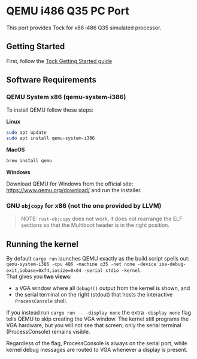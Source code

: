 QEMU i486 Q35 PC Port
=====================

This port provides Tock for x86 i486 Q35 simulated processor.

## Getting Started

First, follow the [Tock Getting Started guide](../../doc/Getting_Started.md)

## Software Requirements

### QEMU System x86 (qemu-system-i386)

To install QEMU follow these steps:

**Linux**
```bash
sudo apt update
sudo apt install qemu-system-i386
```

**MacOS**
```bash
brew install qemu
```

**Windows**

Download QEMU for Windows from the official site: https://www.qemu.org/download/ and run the installer.


### GNU `objcopy` for x86 (not the one provided by LLVM)

> NOTE: `rust-objcopy` does not work, it does not rearrange the ELF sections so that
>       the Multiboot header is in the right position.

## Running the kernel

By default `cargo run` launches QEMU exactly as the build script spells out:
`qemu-system-i386 -cpu 486 -machine q35 -net none -device isa-debug-exit,iobase=0xf4,iosize=0x04 -serial stdio -kernel`.  
That gives you **two views**:

* a VGA window where all `debug!()` output from the kernel is shown, and
* the serial terminal on the right (stdout) that hosts the interactive
  `ProcessConsole` shell.

If you instead run `cargo run -- -display none`
the extra `-display none` flag tells QEMU to skip creating the VGA window.
The kernel still programs the VGA hardware, but you will not see that screen;
only the serial terminal (ProcessConsole) remains visible. 

Regardless of the flag, ProcessConsole is always on the serial port, while kernel debug messages
are routed to VGA whenever a display is present.





